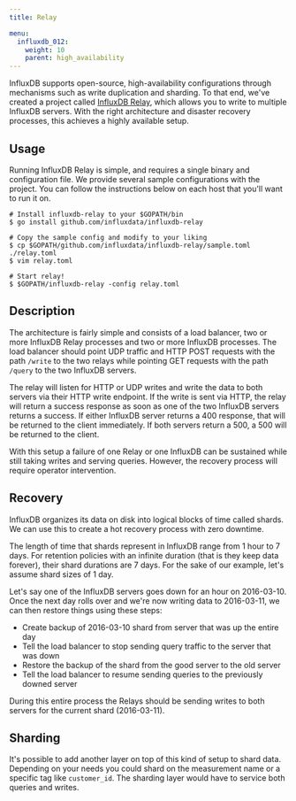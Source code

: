 ```yaml
---
title: Relay

menu:
  influxdb_012:
    weight: 10
    parent: high_availability
---
```


InfluxDB supports open-source, high-availability configurations through mechanisms such as write duplication and sharding. To that end, we've created a project called [InfluxDB Relay](https://github.com/influxdata/influxdb-relay), which allows you to write to multiple InfluxDB servers. With the right architecture and disaster recovery processes, this achieves a highly available setup.

## Usage

Running InfluxDB Relay is simple, and requires a single binary and configuration file. We provide several sample configurations with the project. You can follow the instructions below on each host that you'll want to run it on.

```
# Install influxdb-relay to your $GOPATH/bin
$ go install github.com/influxdata/influxdb-relay

# Copy the sample config and modify to your liking
$ cp $GOPATH/github.com/influxdata/influxdb-relay/sample.toml ./relay.toml
$ vim relay.toml

# Start relay!
$ $GOPATH/influxdb-relay -config relay.toml
```

## Description

The architecture is fairly simple and consists of a load balancer, two or more InfluxDB Relay processes and two or more InfluxDB processes. The load balancer should point UDP traffic and HTTP POST requests with the path `/write` to the two relays while pointing GET requests with the path `/query` to the two InfluxDB servers.

The relay will listen for HTTP or UDP writes and write the data to both servers via their HTTP write endpoint. If the write is sent via HTTP, the relay will return a success response as soon as one of the two InfluxDB servers returns a success. If either InfluxDB server returns a 400 response, that will be returned to the client immediately. If both servers return a 500, a 500 will be returned to the client.

With this setup a failure of one Relay or one InfluxDB can be sustained while still taking writes and serving queries. However, the recovery process will require operator intervention.

## Recovery

InfluxDB organizes its data on disk into logical blocks of time called shards. We can use this to create a hot recovery process with zero downtime.

The length of time that shards represent in InfluxDB range from 1 hour to 7 days. For retention policies with an infinite duration (that is they keep data forever), their shard durations are 7 days. For the sake of our example, let's assume shard sizes of 1 day.

Let's say one of the InfluxDB servers goes down for an hour on 2016-03-10. Once the next day rolls over and we're now writing data to 2016-03-11, we can then restore things using these steps:

* Create backup of 2016-03-10 shard from server that was up the entire day
* Tell the load balancer to stop sending query traffic to the server that was down
* Restore the backup of the shard from the good server to the old server
* Tell the load balancer to resume sending queries to the previously downed server

During this entire process the Relays should be sending writes to both servers for the current shard (2016-03-11).

## Sharding

It's possible to add another layer on top of this kind of setup to shard data. Depending on your needs you could shard on the measurement name or a specific tag like `customer_id`. The sharding layer would have to service both queries and writes.
